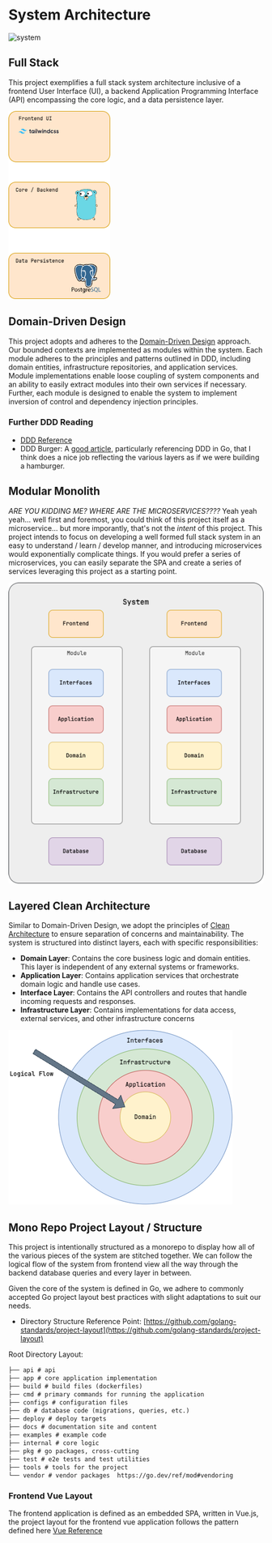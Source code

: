# System Architecture

![system](../_img/system.drawio.png)

## Full Stack

This project exemplifies a full stack system architecture inclusive of a frontend User Interface (UI), a backend Application Programming Interface (API) encompassing the core logic, and a data persistence layer.

![full stack](../_img/full_stack.drawio.png)

## Domain-Driven Design

This project adopts and adheres to the [Domain-Driven Design](https://martinfowler.com/bliki/DomainDrivenDesign.html) approach. Our bounded contexts are implemented as modules within the system. Each module adheres to the principles and patterns outlined in DDD, including domain entities, infrastructure repositories, and application services. Module implementations enable loose coupling of system components and an ability to easily extract modules into their own services if necessary. Further, each module is designed to enable the system to implement inversion of control and dependency injection principles.

### Further DDD Reading

- [DDD Reference](https://www.domainlanguage.com/wp-content/uploads/2016/05/DDD_Reference_2015-03.pdf)
- DDD Burger: A [good article](https://medium.com/@remast/the-ddd-hamburger-for-go-61dba99c4aaf), particularly referencing DDD in Go, that I think does a nice job reflecting the various layers as if we were building a hamburger.

## Modular Monolith

*ARE YOU KIDDING ME? WHERE ARE THE MICROSERVICES????* Yeah yeah yeah... well first and foremost, you could think of this project itself as a microservice... but more imporantly, that's not the *intent* of this project. This project intends to focus on developing a well formed full stack system in an easy to understand / learn / develop manner, and introducing microservices would exponentially complicate things. If you would prefer a series of microservices, you can easily separate the SPA and create a series of services leveraging this project as a starting point.

![modular mono](../_img/modular_monolith.drawio.png)

## Layered Clean Architecture

Similar to Domain-Driven Design, we adopt the principles of [Clean Architecture](https://blog.cleancoder.com/uncle-bob/2012/08/13/the-clean-architecture.html) to ensure separation of concerns and maintainability. The system is structured into distinct layers, each with specific responsibilities:

- **Domain Layer**: Contains the core business logic and domain entities. This layer is independent of any external systems or frameworks.
- **Application Layer**: Contains application services that orchestrate domain logic and handle use cases.
- **Interface Layer**: Contains the API controllers and routes that handle incoming requests and responses.
- **Infrastructure Layer**: Contains implementations for data access, external services, and other infrastructure concerns

![clean layers](../_img/clean_layers.drawio.png)

## Mono Repo Project Layout / Structure

This project is intentionally structured as a monorepo to display how all of the various pieces of the system are stitched together. We can follow the logical flow of the system from frontend view all the way through the backend database queries and every layer in between.

Given the core of the system is defined in Go, we adhere to commonly accepted Go project layout best practices with slight adaptations to suit our needs.

- Directory Structure Reference Point: [https://github.com/golang-standards/project-layout](https://github.com/golang-standards/project-layout)

Root Directory Layout:

```shell
├── api # api
├── app # core application implementation
├── build # build files (dockerfiles)
├── cmd # primary commands for running the application
├── configs # configuration files
├── db # database code (migrations, queries, etc.)
├── deploy # deploy targets
├── docs # documentation site and content
├── examples # example code
├── internal # core logic
├── pkg # go packages, cross-cutting
├── test # e2e tests and test utilities
├── tools # tools for the project
└── vendor # vendor packages  https://go.dev/ref/mod#vendoring
```

### Frontend Vue Layout

The frontend application is defined as an embedded SPA, written in Vue.js, the project layout for the frontend vue application follows the pattern defined here [Vue Reference](https://vue-faq.org/en/development/project-structure.html#suitable-architecture-for-vue-3-web-application)
